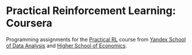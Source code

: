 # Practical Reinforcement Learning: Coursera

Programming assignments for the [Practical RL](https://www.coursera.org/learn/practical-rl) course from [Yandex School of Data Analysis](https://yandexdataschool.com) and [Higher School of Economics](https://cs.hse.ru).
